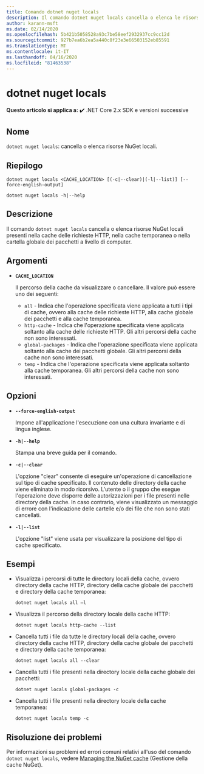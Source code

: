 ```yaml
---
title: Comando dotnet nuget locals
description: Il comando dotnet nuget locals cancella o elenca le risorse NuGet locali, quali cache delle richieste HTTP, cache temporanea o cartella globale dei pacchetti a livello di computer.
author: karann-msft
ms.date: 02/14/2020
ms.openlocfilehash: 5b421b5058528a93c7be58eef2932937cc9cc12d
ms.sourcegitcommit: 927b7ea6b2ea5a440c8f23e3e66503152eb85591
ms.translationtype: MT
ms.contentlocale: it-IT
ms.lasthandoff: 04/16/2020
ms.locfileid: "81463538"
---
```

# <a name="dotnet-nuget-locals"></a>dotnet nuget locals

**Questo articolo si applica a:** ✔️ .NET Core 2.x SDK e versioni successive

## <a name="name"></a>Nome

`dotnet nuget locals`: cancella o elenca risorse NuGet locali.

## <a name="synopsis"></a>Riepilogo

```dotnetcli
dotnet nuget locals <CACHE_LOCATION> [(-c|--clear)|(-l|--list)] [--force-english-output]

dotnet nuget locals -h|--help
```

## <a name="description"></a>Descrizione

Il comando `dotnet nuget locals` cancella o elenca risorse NuGet locali presenti nella cache delle richieste HTTP, nella cache temporanea o nella cartella globale dei pacchetti a livello di computer.

## <a name="arguments"></a>Argomenti

- **`CACHE_LOCATION`**

  Il percorso della cache da visualizzare o cancellare. Il valore può essere uno dei seguenti:

  * `all` - Indica che l'operazione specificata viene applicata a tutti i tipi di cache, ovvero alla cache delle richieste HTTP, alla cache globale dei pacchetti e alla cache temporanea.
  * `http-cache` - Indica che l'operazione specificata viene applicata soltanto alla cache delle richieste HTTP. Gli altri percorsi della cache non sono interessati.
  * `global-packages` - Indica che l'operazione specificata viene applicata soltanto alla cache dei pacchetti globale. Gli altri percorsi della cache non sono interessati.
  * `temp` - Indica che l'operazione specificata viene applicata soltanto alla cache temporanea. Gli altri percorsi della cache non sono interessati.

## <a name="options"></a>Opzioni

- **`--force-english-output`**

  Impone all'applicazione l'esecuzione con una cultura invariante e di lingua inglese.

- **`-h|--help`**

  Stampa una breve guida per il comando.

- **`-c|--clear`**

  L'opzione "clear" consente di eseguire un'operazione di cancellazione sul tipo di cache specificato. Il contenuto delle directory della cache viene eliminato in modo ricorsivo. L'utente o il gruppo che esegue l'operazione deve disporre delle autorizzazioni per i file presenti nelle directory della cache. In caso contrario, viene visualizzato un messaggio di errore con l'indicazione delle cartelle e/o dei file che non sono stati cancellati.

- **`-l|--list`**

  L'opzione "list" viene usata per visualizzare la posizione del tipo di cache specificato.

## <a name="examples"></a>Esempi

- Visualizza i percorsi di tutte le directory locali della cache, ovvero directory della cache HTTP, directory della cache globale dei pacchetti e directory della cache temporanea:

  ```dotnetcli
  dotnet nuget locals all –l
  ```

- Visualizza il percorso della directory locale della cache HTTP:

  ```dotnetcli
  dotnet nuget locals http-cache --list
  ```

- Cancella tutti i file da tutte le directory locali della cache, ovvero directory della cache HTTP, directory della cache globale dei pacchetti e directory della cache temporanea:

  ```dotnetcli
  dotnet nuget locals all --clear
  ```

- Cancella tutti i file presenti nella directory locale della cache globale dei pacchetti:

  ```dotnetcli
  dotnet nuget locals global-packages -c
  ```

- Cancella tutti i file presenti nella directory locale della cache temporanea:

  ```dotnetcli
  dotnet nuget locals temp -c
  ```

## <a name="troubleshooting"></a>Risoluzione dei problemi

Per informazioni su problemi ed errori comuni relativi all'uso del comando `dotnet nuget locals`, vedere [Managing the NuGet cache](/nuget/consume-packages/managing-the-nuget-cache) (Gestione della cache NuGet).
